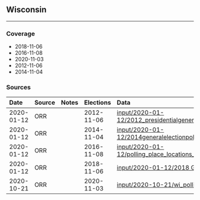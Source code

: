 ## Wisconsin

-------------



### Coverage
- 2018-11-06
- 2016-11-08
- 2020-11-03
- 2012-11-06
- 2014-11-04


### Sources

| Date | Source | Notes | Elections | Data |
| :---|:----|:---|:---|:---|
| 2020-01-12 | ORR |  | 2012-11-06 | [input/2020-01-12/2012_presidentialgeneralelection_pollingplacesbywa_11322.xlsx](input/2020-01-12/2012_presidentialgeneralelection_pollingplacesbywa_11322.xlsx) |
| 2020-01-12 | ORR |  | 2014-11-04 | [input/2020-01-12/2014generalelectionpollingplacesbyward_20141014_xl_17647.xlsx](input/2020-01-12/2014generalelectionpollingplacesbyward_20141014_xl_17647.xlsx) |
| 2020-01-12 | ORR |  | 2016-11-08 | [input/2020-01-12/polling_place_locations_2016_nov_general_xlsx_81288.xlsx](input/2020-01-12/polling_place_locations_2016_nov_general_xlsx_81288.xlsx) |
| 2020-01-12 | ORR |  | 2018-11-06 | [input/2020-01-12/2018 General Elections PPL.xlsx](input/2020-01-12/2018%20General%20Elections%20PPL.xlsx) |
| 2020-10-21 | ORR |  | 2020-11-03 | [input/2020-10-21/wi_polling_places_2020-11-03.xlsx](input/2020-10-21/wi_polling_places_2020-11-03.xlsx) |
